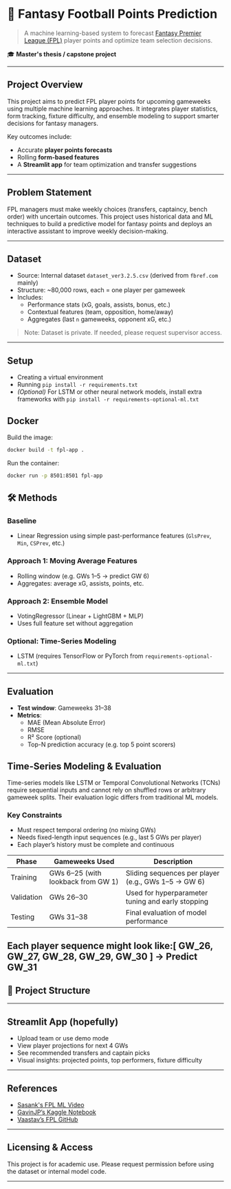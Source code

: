# 🧠 Fantasy Football Points Prediction

> A machine learning-based system to forecast [Fantasy Premier League (FPL)](https://fantasy.premierleague.com/)
 player points and optimize team selection decisions.

🎓 **Master's thesis /  capstone project**

---

## Project Overview

This project aims to predict FPL player points for upcoming gameweeks using multiple machine learning approaches. It integrates player statistics, form tracking, fixture difficulty, and ensemble modeling to support smarter decisions for fantasy managers.

Key outcomes include:
- Accurate **player points forecasts**
- Rolling **form-based features**
- A **Streamlit app** for team optimization and transfer suggestions

---

## Problem Statement

FPL managers must make weekly choices (transfers, captaincy, bench order) with uncertain outcomes. This project uses historical data and ML techniques to build a predictive model for fantasy points and deploys an interactive assistant to improve weekly decision-making.

---

## Dataset

- Source: Internal dataset `dataset_ver3.2.5.csv` (derived from `fbref.com` mainly)
- Structure: ~80,000 rows, each = one player per gameweek
- Includes:
  - Performance stats (xG, goals, assists, bonus, etc.)
  - Contextual features (team, opposition, home/away)
  - Aggregates (last `n` gameweeks, opponent xG, etc.)

> Note: Dataset is private. If needed, please request supervisor access.

---
## Setup
   * Creating a virtual environment
   * Running `pip install -r requirements.txt`
   * *(Optional)* For LSTM or other neural network models, install extra frameworks with `pip install -r requirements-optional-ml.txt`

## Docker
Build the image:

```bash
docker build -t fpl-app .
```

Run the container:

```bash
docker run -p 8501:8501 fpl-app
```

## 🛠 Methods

### Baseline
- Linear Regression using simple past-performance features (`GlsPrev`, `Min`, `CSPrev`, etc.)

### Approach 1: Moving Average Features
- Rolling window (e.g. GWs 1–5 → predict GW 6)
- Aggregates: average xG, assists, points, etc.

### Approach 2: Ensemble Model
- VotingRegressor (Linear + LightGBM + MLP)
- Uses full feature set without aggregation

### Optional: Time-Series Modeling
- LSTM (requires TensorFlow or PyTorch from `requirements-optional-ml.txt`)

---

## Evaluation

- **Test window**: Gameweeks 31–38
- **Metrics**:
  - MAE (Mean Absolute Error)
  - RMSE
  - R² Score (optional)
  - Top-N prediction accuracy (e.g. top 5 point scorers)

## Time-Series Modeling & Evaluation 

Time-series models like LSTM or Temporal Convolutional Networks (TCNs) require sequential inputs and cannot rely on shuffled rows or arbitrary gameweek splits. Their evaluation logic differs from traditional ML models.

### Key Constraints

- Must respect temporal ordering (no mixing GWs)
- Needs fixed-length input sequences (e.g., last 5 GWs per player)
- Each player’s history must be complete and continuous


| Phase       | Gameweeks Used                  | Description                                   |
|------------|----------------------------------|-----------------------------------------------|
| Training    | GWs 6–25 (with lookback from GW 1) | Sliding sequences per player (e.g., GWs 1–5 → GW 6) |
| Validation  | GWs 26–30                        | Used for hyperparameter tuning and early stopping |
| Testing     | GWs 31–38                        | Final evaluation of model performance         |

Each player sequence might look like:[ GW_26, GW_27, GW_28, GW_29, GW_30 ] → Predict GW_31
---

## 🧱 Project Structure


---

## Streamlit App (hopefully)

- Upload team or use demo mode
- View player projections for next 4 GWs
- See recommended transfers and captain picks
- Visual insights: projected points, top performers, fixture difficulty

---

## References

- [Sasank's FPL ML Video](https://www.youtube.com/watch?v=wcOJbDAQ-JE)
- [GavinJP’s Kaggle Notebook](https://www.kaggle.com/code/gavinjpng/fpl-prediction-and-selection/notebook)
- [Vaastav’s FPL GitHub](https://github.com/vaastav/Fantasy-Premier-League)

---

## Licensing & Access

This project is for academic use. Please request permission before using the dataset or internal model code.

---


